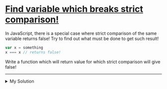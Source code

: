 # [Find variable which breaks strict comparison!](https://www.codewars.com/kata/560f8d41cf6e1fe5c900002e)

In JavaScript, there is a special case where strict comparison of the same variable returns false! Try to find out what
must be done to get such result!

```js
var x = something
x === x // returns false!
```

Write a function which will return value for which strict comparison will give false!

---

<details><summary>My Solution</summary>

```js
function findStrangeValue() {
  return NaN
}
```

</details>
